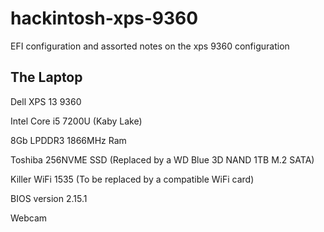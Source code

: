 # hackintosh-xps-9360
EFI configuration and assorted notes on the xps 9360 configuration

## The Laptop
 Dell XPS 13 9360
 
 Intel Core i5 7200U (Kaby Lake)
 
 8Gb LPDDR3 1866MHz Ram
 
 Toshiba 256NVME SSD (Replaced by a WD Blue 3D NAND 1TB M.2 SATA)
 
 Killer WiFi 1535 (To be replaced by a compatible WiFi card)
 
 BIOS version 2.15.1
 
 Webcam
 
